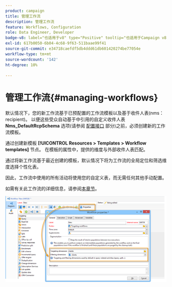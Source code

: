 ```yaml
---
product: campaign
title: 管理工作流
description: 管理工作流
feature: Workflows, Configuration
role: Data Engineer, Developer
badge-v8: label="也适用于v8" type="Positive" tooltip="也适用于Campaign v8"
exl-id: 617b0050-6b04-4c68-9f63-511baae99f41
source-git-commit: e34718caefdf5db4ddd61db601420274be77054e
workflow-type: tm+mt
source-wordcount: '142'
ht-degree: 10%

---
```


# 管理工作流{#managing-workflows}



默认情况下，您的新工作流基于已预配置的工作流模板以及基于收件人表(nms：recipient)。 以便这些受众自动基于中引用的自定义收件人表 **Nms_DefaultRcpSchema** 选项(请参阅 [配置接口](../../configuration/using/configuring-the-interface.md) 部分)之前，必须创建新的工作流模板。

通过创建新模板 **[!UICONTROL Resources > Templates > Workflow templates]** 节点。 在模板的属性中，提供的维度与外部收件人表匹配。

通过将新工作流基于最近创建的模板，默认情况下将为工作流的全局定位和筛选维度选择个性化表。

因此，工作流中使用的所有活动将使用您的自定义表，而无需任何其他手动配置。

如需有关此工作流的详细信息，请参阅[本章节](../../workflow/using/about-workflows.md)。

![](assets/cfg_external_table_workflow.png)
